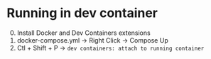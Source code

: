# Running in dev container
0. Install Docker and Dev Containers extensions
1. docker-compose.yml -> Right Click -> Compose Up
2. Ctl + Shift + P -> `dev containers: attach to running container`
